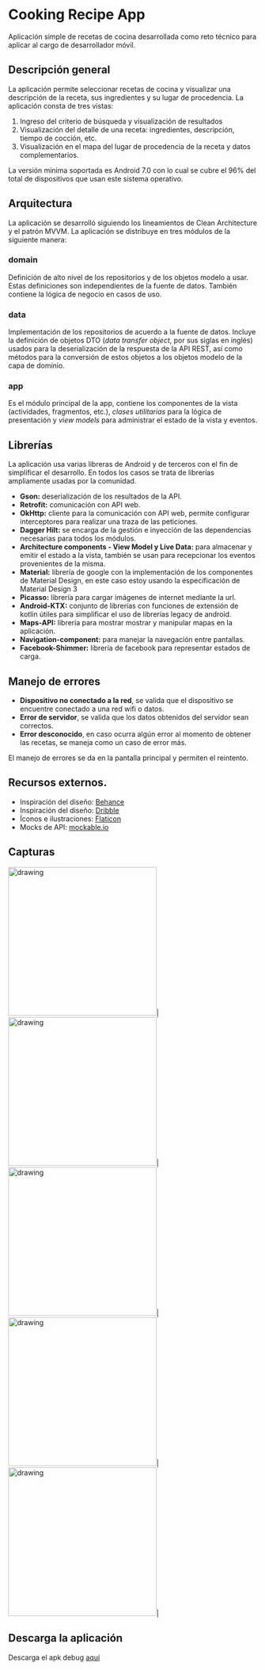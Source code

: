 # Cooking Recipe App

Aplicación simple de recetas de cocina desarrollada como reto técnico para aplicar al cargo de desarrollador móvil.

## Descripción general

La aplicación permite seleccionar recetas de cocina y visualizar una descripción de la receta, sus ingredientes y su lugar de procedencia. La aplicación consta de tres vistas:

1. Ingreso del criterio de búsqueda y visualización de resultados
2. Visualización del detalle de una receta: ingredientes, descripción, tiempo de cocción, etc.
3. Visualización en el mapa del lugar de procedencia de la receta y datos complementarios.

La versión mínima soportada es Android 7.0 con lo cual se cubre el 96% del total de dispositivos que usan este sistema operativo.

## Arquitectura
La aplicación se desarrolló siguiendo los lineamientos de Clean Architecture y el patrón MVVM. La aplicación se distribuye en tres módulos de la siguiente manera:

### domain
Definición de alto nivel de los repositorios y de los objetos modelo a usar. Estas definiciones son independientes de la fuente de datos. También contiene la lógica de negocio en casos de uso.

### data
Implementación de los repositorios de acuerdo a la fuente de datos. Incluye la definición de objetos DTO (*data transfer object*, por sus siglas en inglés) usados para la deserialización de la respuesta de la API REST, así como métodos para la conversión de estos objetos a los objetos modelo de la capa de dominio.

### app
Es el módulo principal de la app, contiene los componentes de la vista (actividades, fragmentos, etc.), *clases utilitarias* para la lógica de presentación y *view models* para administrar el estado de la vista y eventos.


## Librerías
La aplicación usa varias libreras de Android y de terceros con el fin de simplificar el desarrollo. En todos los casos se trata de librerías ampliamente usadas por la comunidad.

* **Gson:** deserialización de los resultados de la API.
* **Retrofit:** comunicación con API web.
* **OkHttp:** cliente para la comunicación con API web, permite configurar interceptores para realizar una traza de las peticiones.
* **Dagger Hilt:** se encarga de la gestión e inyección de las dependencias necesarias para todos los módulos.
* **Architecture components - View Model y Live Data:** para almacenar y emitir el estado a la vista, también se usan para recepcionar los eventos provenientes de la misma.
* **Material:** librería de google con la implementación de los componentes de Material Design, en este caso estoy usando la especificación de Material Design 3
* **Picasso:** librería para cargar imágenes de internet mediante la url.
* **Android-KTX:** conjunto de librerías con funciones de extensión de kotlin útiles para simplificar el uso de librerías legacy de android.
* **Maps-API:** librería para mostrar mostrar y manipular mapas en la aplicación.
* **Navigation-component:** para manejar la navegación entre pantallas.
* **Facebook-Shimmer:** librería de facebook para representar estados de carga.

## Manejo de errores

* **Dispositivo no conectado a la red**, se valida que el dispositivo se encuentre conectado a una red wifi o datos.
* **Error de servidor**, se valida que los datos obtenidos del servidor sean correctos.
* **Error desconocido**, en caso ocurra algún error al momento de obtener las recetas, se maneja como un caso de error más.

El manejo de errores se da en la pantalla principal y permiten el reintento.

## Recursos externos.

* Inspiración del diseño: [Behance](https://www.behance.net/gallery/166732789/Food-Recipe-Mobile-App?tracking_source=search_projects%7Crecipe+app)
* Inspiración del diseño: [Dribble](https://dribbble.com/shots/17501406-Cooking-App)
* Íconos e ilustraciones: [Flaticon](https://www.flaticon.com/packs/food-109?word=ingredients)
* Mocks de API: [mockable.io](https://www.mockable.io/)

## Capturas
<img src="https://github.com/BillyKent/CookingRecipeApp/blob/master/screenshots/main.png" alt="drawing" width="300"/>|
<img src="https://github.com/BillyKent/CookingRecipeApp/blob/master/screenshots/detail.png" alt="drawing" width="300"/>|
<img src="https://github.com/BillyKent/CookingRecipeApp/blob/master/screenshots/map.png" alt="drawing" width="300"/>|
<img src="https://github.com/BillyKent/CookingRecipeApp/blob/master/screenshots/map_detail.png" alt="drawing" width="300"/>|
<img src="https://github.com/BillyKent/CookingRecipeApp/blob/master/screenshots/map_confirmation.png" alt="drawing" width="300"/>|

## Descarga la aplicación
Descarga el apk debug [aquí](https://github.com/BillyKent/CookingRecipeApp/blob/master/apk/CookingRecipeApkDebug.apk)
